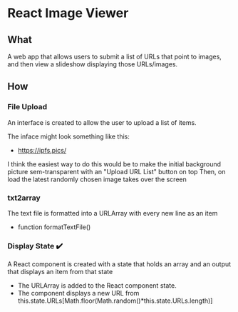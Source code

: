 # React Image Viewer

## What 
A web app that allows users to submit a list of URLs that point to images, and then view a slideshow displaying those URLs/images.

## How 

### File Upload
An interface is created to allow the user to upload a list of items.

The inface might look something like this:
- https://ipfs.pics/

I think the easiest way to do this would be to make the initial background picture sem-transparent with an "Upload URL List" button on top
Then, on load the latest randomly chosen image takes over the screen

### txt2array 
The text file is formatted into a URLArray with every new line as an item
- function formatTextFile() 

### Display State ✔️
A React component is created with a state that holds an array and an output that displays an item from that state 
- The URLArray is added to the React component state. 
- The component displays a new URL from this.state.URLs[Math.floor(Math.random()*this.state.URLs.length)]

